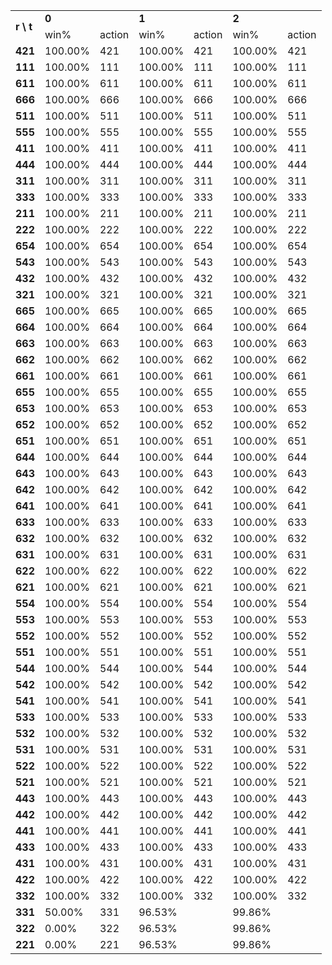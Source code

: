 <table>
	<tr>
		<td rowspan="2"><b>r \ t </td>
		<td colspan="2"><b>0</td>
		<td colspan="2"><b>1</td>
		<td colspan="2"><b>2</td>
	</tr>
	<tr>
		<td>win%</td>
		<td>action</td>
		<td>win%</td>
		<td>action</td>
		<td>win%</td>
		<td>action</td>
	</tr>
	</tr>
		<td><b>421</td>
		<td>100.00%</td>
		<td>421</td>
		<td>100.00%</td>
		<td>421</td>
		<td>100.00%</td>
		<td>421</td>
	</tr>
	</tr>
		<td><b>111</td>
		<td>100.00%</td>
		<td>111</td>
		<td>100.00%</td>
		<td>111</td>
		<td>100.00%</td>
		<td>111</td>
	</tr>
	</tr>
		<td><b>611</td>
		<td>100.00%</td>
		<td>611</td>
		<td>100.00%</td>
		<td>611</td>
		<td>100.00%</td>
		<td>611</td>
	</tr>
	</tr>
		<td><b>666</td>
		<td>100.00%</td>
		<td>666</td>
		<td>100.00%</td>
		<td>666</td>
		<td>100.00%</td>
		<td>666</td>
	</tr>
	</tr>
		<td><b>511</td>
		<td>100.00%</td>
		<td>511</td>
		<td>100.00%</td>
		<td>511</td>
		<td>100.00%</td>
		<td>511</td>
	</tr>
	</tr>
		<td><b>555</td>
		<td>100.00%</td>
		<td>555</td>
		<td>100.00%</td>
		<td>555</td>
		<td>100.00%</td>
		<td>555</td>
	</tr>
	</tr>
		<td><b>411</td>
		<td>100.00%</td>
		<td>411</td>
		<td>100.00%</td>
		<td>411</td>
		<td>100.00%</td>
		<td>411</td>
	</tr>
	</tr>
		<td><b>444</td>
		<td>100.00%</td>
		<td>444</td>
		<td>100.00%</td>
		<td>444</td>
		<td>100.00%</td>
		<td>444</td>
	</tr>
	</tr>
		<td><b>311</td>
		<td>100.00%</td>
		<td>311</td>
		<td>100.00%</td>
		<td>311</td>
		<td>100.00%</td>
		<td>311</td>
	</tr>
	</tr>
		<td><b>333</td>
		<td>100.00%</td>
		<td>333</td>
		<td>100.00%</td>
		<td>333</td>
		<td>100.00%</td>
		<td>333</td>
	</tr>
	</tr>
		<td><b>211</td>
		<td>100.00%</td>
		<td>211</td>
		<td>100.00%</td>
		<td>211</td>
		<td>100.00%</td>
		<td>211</td>
	</tr>
	</tr>
		<td><b>222</td>
		<td>100.00%</td>
		<td>222</td>
		<td>100.00%</td>
		<td>222</td>
		<td>100.00%</td>
		<td>222</td>
	</tr>
	</tr>
		<td><b>654</td>
		<td>100.00%</td>
		<td>654</td>
		<td>100.00%</td>
		<td>654</td>
		<td>100.00%</td>
		<td>654</td>
	</tr>
	</tr>
		<td><b>543</td>
		<td>100.00%</td>
		<td>543</td>
		<td>100.00%</td>
		<td>543</td>
		<td>100.00%</td>
		<td>543</td>
	</tr>
	</tr>
		<td><b>432</td>
		<td>100.00%</td>
		<td>432</td>
		<td>100.00%</td>
		<td>432</td>
		<td>100.00%</td>
		<td>432</td>
	</tr>
	</tr>
		<td><b>321</td>
		<td>100.00%</td>
		<td>321</td>
		<td>100.00%</td>
		<td>321</td>
		<td>100.00%</td>
		<td>321</td>
	</tr>
	</tr>
		<td><b>665</td>
		<td>100.00%</td>
		<td>665</td>
		<td>100.00%</td>
		<td>665</td>
		<td>100.00%</td>
		<td>665</td>
	</tr>
	</tr>
		<td><b>664</td>
		<td>100.00%</td>
		<td>664</td>
		<td>100.00%</td>
		<td>664</td>
		<td>100.00%</td>
		<td>664</td>
	</tr>
	</tr>
		<td><b>663</td>
		<td>100.00%</td>
		<td>663</td>
		<td>100.00%</td>
		<td>663</td>
		<td>100.00%</td>
		<td>663</td>
	</tr>
	</tr>
		<td><b>662</td>
		<td>100.00%</td>
		<td>662</td>
		<td>100.00%</td>
		<td>662</td>
		<td>100.00%</td>
		<td>662</td>
	</tr>
	</tr>
		<td><b>661</td>
		<td>100.00%</td>
		<td>661</td>
		<td>100.00%</td>
		<td>661</td>
		<td>100.00%</td>
		<td>661</td>
	</tr>
	</tr>
		<td><b>655</td>
		<td>100.00%</td>
		<td>655</td>
		<td>100.00%</td>
		<td>655</td>
		<td>100.00%</td>
		<td>655</td>
	</tr>
	</tr>
		<td><b>653</td>
		<td>100.00%</td>
		<td>653</td>
		<td>100.00%</td>
		<td>653</td>
		<td>100.00%</td>
		<td>653</td>
	</tr>
	</tr>
		<td><b>652</td>
		<td>100.00%</td>
		<td>652</td>
		<td>100.00%</td>
		<td>652</td>
		<td>100.00%</td>
		<td>652</td>
	</tr>
	</tr>
		<td><b>651</td>
		<td>100.00%</td>
		<td>651</td>
		<td>100.00%</td>
		<td>651</td>
		<td>100.00%</td>
		<td>651</td>
	</tr>
	</tr>
		<td><b>644</td>
		<td>100.00%</td>
		<td>644</td>
		<td>100.00%</td>
		<td>644</td>
		<td>100.00%</td>
		<td>644</td>
	</tr>
	</tr>
		<td><b>643</td>
		<td>100.00%</td>
		<td>643</td>
		<td>100.00%</td>
		<td>643</td>
		<td>100.00%</td>
		<td>643</td>
	</tr>
	</tr>
		<td><b>642</td>
		<td>100.00%</td>
		<td>642</td>
		<td>100.00%</td>
		<td>642</td>
		<td>100.00%</td>
		<td>642</td>
	</tr>
	</tr>
		<td><b>641</td>
		<td>100.00%</td>
		<td>641</td>
		<td>100.00%</td>
		<td>641</td>
		<td>100.00%</td>
		<td>641</td>
	</tr>
	</tr>
		<td><b>633</td>
		<td>100.00%</td>
		<td>633</td>
		<td>100.00%</td>
		<td>633</td>
		<td>100.00%</td>
		<td>633</td>
	</tr>
	</tr>
		<td><b>632</td>
		<td>100.00%</td>
		<td>632</td>
		<td>100.00%</td>
		<td>632</td>
		<td>100.00%</td>
		<td>632</td>
	</tr>
	</tr>
		<td><b>631</td>
		<td>100.00%</td>
		<td>631</td>
		<td>100.00%</td>
		<td>631</td>
		<td>100.00%</td>
		<td>631</td>
	</tr>
	</tr>
		<td><b>622</td>
		<td>100.00%</td>
		<td>622</td>
		<td>100.00%</td>
		<td>622</td>
		<td>100.00%</td>
		<td>622</td>
	</tr>
	</tr>
		<td><b>621</td>
		<td>100.00%</td>
		<td>621</td>
		<td>100.00%</td>
		<td>621</td>
		<td>100.00%</td>
		<td>621</td>
	</tr>
	</tr>
		<td><b>554</td>
		<td>100.00%</td>
		<td>554</td>
		<td>100.00%</td>
		<td>554</td>
		<td>100.00%</td>
		<td>554</td>
	</tr>
	</tr>
		<td><b>553</td>
		<td>100.00%</td>
		<td>553</td>
		<td>100.00%</td>
		<td>553</td>
		<td>100.00%</td>
		<td>553</td>
	</tr>
	</tr>
		<td><b>552</td>
		<td>100.00%</td>
		<td>552</td>
		<td>100.00%</td>
		<td>552</td>
		<td>100.00%</td>
		<td>552</td>
	</tr>
	</tr>
		<td><b>551</td>
		<td>100.00%</td>
		<td>551</td>
		<td>100.00%</td>
		<td>551</td>
		<td>100.00%</td>
		<td>551</td>
	</tr>
	</tr>
		<td><b>544</td>
		<td>100.00%</td>
		<td>544</td>
		<td>100.00%</td>
		<td>544</td>
		<td>100.00%</td>
		<td>544</td>
	</tr>
	</tr>
		<td><b>542</td>
		<td>100.00%</td>
		<td>542</td>
		<td>100.00%</td>
		<td>542</td>
		<td>100.00%</td>
		<td>542</td>
	</tr>
	</tr>
		<td><b>541</td>
		<td>100.00%</td>
		<td>541</td>
		<td>100.00%</td>
		<td>541</td>
		<td>100.00%</td>
		<td>541</td>
	</tr>
	</tr>
		<td><b>533</td>
		<td>100.00%</td>
		<td>533</td>
		<td>100.00%</td>
		<td>533</td>
		<td>100.00%</td>
		<td>533</td>
	</tr>
	</tr>
		<td><b>532</td>
		<td>100.00%</td>
		<td>532</td>
		<td>100.00%</td>
		<td>532</td>
		<td>100.00%</td>
		<td>532</td>
	</tr>
	</tr>
		<td><b>531</td>
		<td>100.00%</td>
		<td>531</td>
		<td>100.00%</td>
		<td>531</td>
		<td>100.00%</td>
		<td>531</td>
	</tr>
	</tr>
		<td><b>522</td>
		<td>100.00%</td>
		<td>522</td>
		<td>100.00%</td>
		<td>522</td>
		<td>100.00%</td>
		<td>522</td>
	</tr>
	</tr>
		<td><b>521</td>
		<td>100.00%</td>
		<td>521</td>
		<td>100.00%</td>
		<td>521</td>
		<td>100.00%</td>
		<td>521</td>
	</tr>
	</tr>
		<td><b>443</td>
		<td>100.00%</td>
		<td>443</td>
		<td>100.00%</td>
		<td>443</td>
		<td>100.00%</td>
		<td>443</td>
	</tr>
	</tr>
		<td><b>442</td>
		<td>100.00%</td>
		<td>442</td>
		<td>100.00%</td>
		<td>442</td>
		<td>100.00%</td>
		<td>442</td>
	</tr>
	</tr>
		<td><b>441</td>
		<td>100.00%</td>
		<td>441</td>
		<td>100.00%</td>
		<td>441</td>
		<td>100.00%</td>
		<td>441</td>
	</tr>
	</tr>
		<td><b>433</td>
		<td>100.00%</td>
		<td>433</td>
		<td>100.00%</td>
		<td>433</td>
		<td>100.00%</td>
		<td>433</td>
	</tr>
	</tr>
		<td><b>431</td>
		<td>100.00%</td>
		<td>431</td>
		<td>100.00%</td>
		<td>431</td>
		<td>100.00%</td>
		<td>431</td>
	</tr>
	</tr>
		<td><b>422</td>
		<td>100.00%</td>
		<td>422</td>
		<td>100.00%</td>
		<td>422</td>
		<td>100.00%</td>
		<td>422</td>
	</tr>
	</tr>
		<td><b>332</td>
		<td>100.00%</td>
		<td>332</td>
		<td>100.00%</td>
		<td>332</td>
		<td>100.00%</td>
		<td>332</td>
	</tr>
	</tr>
		<td><b>331</td>
		<td> 50.00%</td>
		<td>331</td>
		<td> 96.53%</td>
		<td>   </td>
		<td> 99.86%</td>
		<td>   </td>
	</tr>
	</tr>
		<td><b>322</td>
		<td>  0.00%</td>
		<td>322</td>
		<td> 96.53%</td>
		<td>   </td>
		<td> 99.86%</td>
		<td>   </td>
	</tr>
	</tr>
		<td><b>221</td>
		<td>  0.00%</td>
		<td>221</td>
		<td> 96.53%</td>
		<td>   </td>
		<td> 99.86%</td>
		<td>   </td>
	</tr>
	</tr>
</table>
